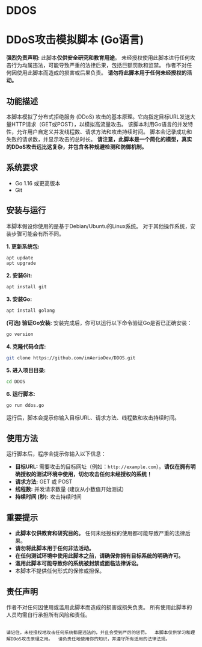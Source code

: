 # DDOS
# DDoS攻击模拟脚本 (Go语言)

**强烈免责声明:** 此脚本**仅供安全研究和教育用途**。  未经授权使用此脚本进行任何攻击行为均属违法，可能导致严重的法律后果，包括巨额罚款和监禁。  作者不对任何因使用此脚本而造成的损害或后果负责。  **请勿将此脚本用于任何未经授权的活动。**


## 功能描述

本脚本模拟了分布式拒绝服务 (DDoS) 攻击的基本原理。它向指定目标URL发送大量HTTP请求（GET或POST），以模拟高流量攻击。  该脚本利用Go语言的并发特性，允许用户自定义并发线程数、请求方法和攻击持续时间。  脚本会记录成功和失败的请求数，并显示攻击的总时长。  **请注意，此脚本是一个简化的模型，真实的DDoS攻击远比这复杂，并包含各种规避检测和防御机制。**


## 系统要求

* Go 1.16 或更高版本
* Git


## 安装与运行

本脚本假设你使用的是基于Debian/Ubuntu的Linux系统。  对于其他操作系统，安装步骤可能会有所不同。

**1. 更新系统包:**

```bash
apt update
apt upgrade
```

**2. 安装Git:**

```bash
apt install git
```

**3. 安装Go:**

```bash
apt install golang
```

**(可选) 验证Go安装:**  安装完成后，你可以运行以下命令验证Go是否已正确安装：

```bash
go version
```

**4. 克隆代码仓库:**

```bash
git clone https://github.com/imAerioDev/DDOS.git
```

**5. 进入项目目录:**

```bash
cd DDOS
```

**6. 运行脚本:**

```bash
go run ddos.go
```

运行后，脚本会提示你输入目标URL、请求方法、线程数和攻击持续时间。


## 使用方法

运行脚本后，程序会提示你输入以下信息：

* **目标URL:**  需要攻击的目标网址（例如：`http://example.com`）。**请仅在拥有明确授权的测试环境中使用，切勿攻击任何未经授权的系统！**
* **请求方法:** GET 或 POST
* **线程数:** 并发请求数量 (建议从小数值开始测试)
* **持续时间 (秒):**  攻击持续时间


## 重要提示

* **此脚本仅供教育和研究目的。**  任何未经授权的使用都可能导致严重的法律后果。
* **请勿将此脚本用于任何非法活动。**
* **在任何测试环境中使用此脚本之前，请确保你拥有目标系统的明确许可。**
* **滥用此脚本可能导致你的系统被封禁或面临法律诉讼。**
* 本脚本不提供任何形式的保修或担保。


## 责任声明

作者不对任何因使用或滥用此脚本而造成的损害或损失负责。  所有使用此脚本的人员均需自行承担所有风险和责任。


```

请记住，未经授权地攻击任何系统都是违法的，并且会受到严厉的惩罚。  本脚本仅供学习和理解DDoS攻击原理之用。  请负责任地使用你的知识，并遵守所有适用的法律法规。
```
